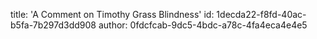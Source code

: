 title: 'A Comment on Timothy Grass Blindness'
id: 1decda22-f8fd-40ac-b5fa-7b297d3dd908
author: 0fdcfcab-9dc5-4bdc-a78c-4fa4eca4e4e5
